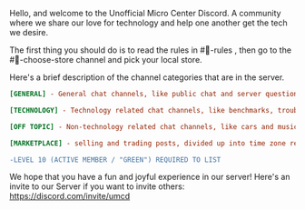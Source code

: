 Hello, and welcome to the Unofficial Micro Center Discord. A community where we share our love for technology and help one another get the tech we desire.
 
The first thing you should do is to read the rules in #📜-rules , then go to the #🏪-choose-store channel and pick your local store.
 
Here's a brief description of the channel categories that are in the server.

```ini
[GENERAL] - General chat channels, like public chat and server questions.
```
```ini
[TECHNOLOGY] - Technology related chat channels, like benchmarks, troubleshooting, gaming, pc build advice, etc.
```
```ini
[OFF TOPIC] - Non-technology related chat channels, like cars and music.
```
```ini
[MARKETPLACE] - selling and trading posts, divided up into time zone regions. Marketplace rules are also located here
```
```diff
-LEVEL 10 (ACTIVE MEMBER / "GREEN") REQUIRED TO LIST
 ```

We hope that you have a fun and joyful experience in our server!
Here's an invite to our Server if you want to invite others: https://discord.com/invite/umcd